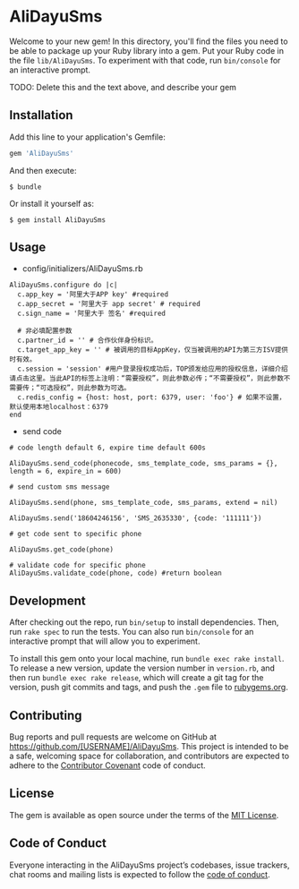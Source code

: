 # AliDayuSms

Welcome to your new gem! In this directory, you'll find the files you need to be able to package up your Ruby library into a gem. Put your Ruby code in the file `lib/AliDayuSms`. To experiment with that code, run `bin/console` for an interactive prompt.

TODO: Delete this and the text above, and describe your gem

## Installation

Add this line to your application's Gemfile:

```ruby
gem 'AliDayuSms'
```

And then execute:

    $ bundle

Or install it yourself as:

    $ gem install AliDayuSms

## Usage

-  config/initializers/AliDayuSms.rb

```
AliDayuSms.configure do |c|
  c.app_key = '阿里大于APP key' #required
  c.app_secret = '阿里大于 app secret' # required
  c.sign_name = '阿里大于 签名' #required
  
  # 非必填配置参数
  c.partner_id = '' # 合作伙伴身份标识。
  c.target_app_key = '' # 被调用的目标AppKey，仅当被调用的API为第三方ISV提供时有效。
  c.session = 'session' #用户登录授权成功后，TOP颁发给应用的授权信息，详细介绍请点击这里。当此API的标签上注明：“需要授权”，则此参数必传；“不需要授权”，则此参数不需要传；“可选授权”，则此参数为可选。
  c.redis_config = {host: host, port: 6379, user: 'foo'} # 如果不设置，默认使用本地localhost：6379
end
```
- send code

```
# code length default 6, expire time default 600s

AliDayuSms.send_code(phonecode, sms_template_code, sms_params = {}, length = 6, expire_in = 600)

# send custom sms message

AliDayuSms.send(phone, sms_template_code, sms_params, extend = nil)

AliDayuSms.send('18604246156', 'SMS_2635330', {code: '111111'})

# get code sent to specific phone

AliDayuSms.get_code(phone)

```

```
# validate code for specific phone 
AliDayuSms.validate_code(phone, code) #return boolean

```

## Development

After checking out the repo, run `bin/setup` to install dependencies. Then, run `rake spec` to run the tests. You can also run `bin/console` for an interactive prompt that will allow you to experiment.

To install this gem onto your local machine, run `bundle exec rake install`. To release a new version, update the version number in `version.rb`, and then run `bundle exec rake release`, which will create a git tag for the version, push git commits and tags, and push the `.gem` file to [rubygems.org](https://rubygems.org).

## Contributing

Bug reports and pull requests are welcome on GitHub at https://github.com/[USERNAME]/AliDayuSms. This project is intended to be a safe, welcoming space for collaboration, and contributors are expected to adhere to the [Contributor Covenant](http://contributor-covenant.org) code of conduct.

## License

The gem is available as open source under the terms of the [MIT License](http://opensource.org/licenses/MIT).

## Code of Conduct

Everyone interacting in the AliDayuSms project’s codebases, issue trackers, chat rooms and mailing lists is expected to follow the [code of conduct](https://github.com/[USERNAME]/AliDayuSms/blob/master/CODE_OF_CONDUCT.md).
